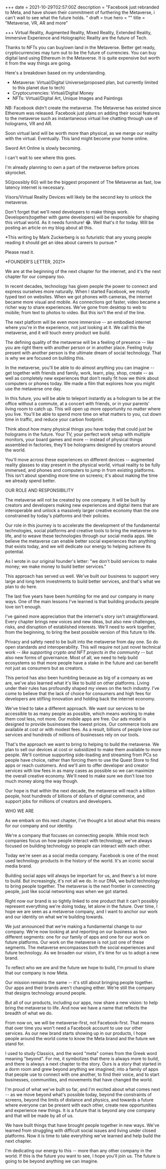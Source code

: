 +++
date = 2021-10-29T02:57:00Z
description = "Facebook just rebranded to Meta, and have shown their commitment of furthering the Metaverse, i can't wait to see what the future holds. "
draft = true
hero = ""
title = "Metaverse, VR, AR and more"

+++
Virtual Reality, Augmented Reality, Mixed Reality, Extended Reality, Immersive Experience and Holographic Reality are the future of Tech.

Thanks to NFTs you can buy/own land in the Metaverse. Better get ready, cryptocurrencies may turn out to be the future of currencies. You can buy digital land using Ethereum in the Metaverse. It is quite expensive but worth it from the way things are going.

Here's a breakdown based on my understanding.

* Metaverse: Virtual/Digital Universe(proposed plan, but currently limited to this planet due to tech) 
* Cryptocurrencies: Virtual/Digital Money
* NFTs: Virtual/Digital Art, Unique Images and Paintings

NB: Facebook didn't create the metaverse. The Metaverse has existed since Ethereum was released. Facebook just plans on adding their social features to the metaverse such as instantaneous virtual live chatting through use of holograms, VR and AR.

Soon virtual land will be worth more than physical, as we merge our reality with the virtual. Eventually. This land might become your home online.

Sword Art Online is slowly becoming.

I can't wait to see where this goes.

I'm already planning to own a part of the metaverse before prices skyrocket.

5G(possibly 6G) will be the biggest proponent of The Metaverse as fast, low latency internet is necessary.

Visors/Virtual Reality Devices will likely be the second key to unlock the metaverse.

Don't forget that we'll need developers to make things work. Developers(together with game developers) will be responsible for shaping this virtual world. As it needs furniture! 😂. Well that's it for today. Will be posting an article on my blog about all this.

\*This writing by Mark Zuckerberg is so futuristic that any young people reading it should get an idea about careers to pursue.* 

Please read it.

\*FOUNDER'S LETTER, 2021*

We are at the beginning of the next chapter for the internet, and it's the next chapter for our company too.

In recent decades, technology has given people the power to connect and express ourselves more naturally. When I started Facebook, we mostly typed text on websites. When we got phones with cameras, the internet became more visual and mobile. As connections got faster, video became a richer way to share experiences. We've gone from desktop to web to mobile; from text to photos to video. But this isn't the end of the line.

The next platform will be even more immersive -- an embodied internet where you're in the experience, not just looking at it. We call this the metaverse, and it will touch every product we build.

The defining quality of the metaverse will be a feeling of presence -- like you are right there with another person or in another place. Feeling truly present with another person is the ultimate dream of social technology. That is why we are focused on building this.

In the metaverse, you'll be able to do almost anything you can imagine -- get together with friends and family, work, learn, play, shop, create -- as well as completely new experiences that don't really fit how we think about computers or phones today. We made a film that explores how you might use the metaverse one day.

In this future, you will be able to teleport instantly as a hologram to be at the office without a commute, at a concert with friends, or in your parents' living room to catch up. This will open up more opportunity no matter where you live. You'll be able to spend more time on what matters to you, cut down time in traffic, and reduce your carbon footprint.

Think about how many physical things you have today that could just be holograms in the future. Your TV, your perfect work setup with multiple monitors, your board games and more -- instead of physical things assembled in factories, they'll be holograms designed by creators around the world.

You'll move across these experiences on different devices -- augmented reality glasses to stay present in the physical world, virtual reality to be fully immersed, and phones and computers to jump in from existing platforms. This isn't about spending more time on screens; it's about making the time we already spend better.

OUR ROLE AND RESPONSIBILITY

The metaverse will not be created by one company. It will be built by creators and developers making new experiences and digital items that are interoperable and unlock a massively larger creative economy than the one constrained by today's platforms and their policies.

Our role in this journey is to accelerate the development of the fundamental technologies, social platforms and creative tools to bring the metaverse to life, and to weave these technologies through our social media apps. We believe the metaverse can enable better social experiences than anything that exists today, and we will dedicate our energy to helping achieve its potential.

As I wrote in our original founder's letter: "we don't build services to make money; we make money to build better services."

This approach has served us well. We've built our business to support very large and long term investments to build better services, and that's what we plan to do here.

The last five years have been humbling for me and our company in many ways. One of the main lessons I've learned is that building products people love isn't enough.

I've gained more appreciation that the internet's story isn't straightforward. Every chapter brings new voices and new ideas, but also new challenges, risks, and disruption of established interests. We'll need to work together, from the beginning, to bring the best possible version of this future to life.

Privacy and safety need to be built into the metaverse from day one. So do open standards and interoperability. This will require not just novel technical work -- *like supporting crypto and NFT projects in the community* -- but also new forms of governance. Most of all, we need to help build ecosystems so that more people have a stake in the future and can benefit not just as consumers but as creators.

This period has also been humbling because as big of a company as we are, we've also learned what it's like to build on other platforms. Living under their rules has profoundly shaped my views on the tech industry. I've come to believe that the lack of choice for consumers and high fees for developers are stifling innovation and holding back the internet economy.

We've tried to take a different approach. We want our services to be accessible to as many people as possible, which means working to make them cost less, not more. Our mobile apps are free. Our ads model is designed to provide businesses the lowest prices. Our commerce tools are available at cost or with modest fees. As a result, billions of people love our services and hundreds of millions of businesses rely on our tools.

That's the approach we want to bring to helping to build the metaverse. We plan to sell our devices at cost or subsidized to make them available to more people. We'll continue supporting side-loading and streaming from PCs so people have choice, rather than forcing them to use the Quest Store to find apps or reach customers. And we'll aim to offer developer and creator services with low fees in as many cases as possible so we can maximize the overall creative economy. We'll need to make sure we don't lose too much money along the way though.

Our hope is that within the next decade, the metaverse will reach a billion people, host hundreds of billions of dollars of digital commerce, and support jobs for millions of creators and developers.

WHO WE ARE

As we embark on this next chapter, I've thought a lot about what this means for our company and our identity.

We're a company that focuses on connecting people. While most tech companies focus on how people interact with technology, we've always focused on building technology so people can interact with each other.

Today we're seen as a social media company. Facebook is one of the most used technology products in the history of the world. It's an iconic social media brand.

Building social apps will always be important for us, and there's a lot more to build. But increasingly, it's not all we do. In our DNA, we build technology to bring people together. The metaverse is the next frontier in connecting people, just like social networking was when we got started.

Right now our brand is so tightly linked to one product that it can't possibly represent everything we're doing today, let alone in the future. Over time, I hope we are seen as a metaverse company, and I want to anchor our work and our identity on what we're building towards.

We just announced that we're making a fundamental change to our company. We're now looking at and reporting on our business as two different segments: one for our family of apps and one for our work on future platforms. Our work on the metaverse is not just one of these segments. The metaverse encompasses both the social experiences and future technology. As we broaden our vision, it's time for us to adopt a new brand.

To reflect who we are and the future we hope to build, I'm proud to share that our company is now Meta.

Our mission remains the same -- it's still about bringing people together. Our apps and their brands aren't changing either. We're still the company that designs technology around people.

But all of our products, including our apps, now share a new vision: to help bring the metaverse to life. And now we have a name that reflects the breadth of what we do.

From now on, we will be metaverse-first, not Facebook-first. That means that over time you won't need a Facebook account to use our other services. As our new brand starts showing up in our products, I hope people around the world come to know the Meta brand and the future we stand for.

I used to study Classics, and the word "meta" comes from the Greek word meaning "beyond". For me, it symbolizes that there is always more to build, and there is always a next chapter to the story. Ours is a story that started in a dorm room and grew beyond anything we imagined; into a family of apps that people use to connect with one another, to find their voice, and to start businesses, communities, and movements that have changed the world.

I'm proud of what we've built so far, and I'm excited about what comes next -- as we move beyond what's possible today, beyond the constraints of screens, beyond the limits of distance and physics, and towards a future where everyone can be present with each other, create new opportunities and experience new things. It is a future that is beyond any one company and that will be made by all of us.

We have built things that have brought people together in new ways. We've learned from struggling with difficult social issues and living under closed platforms. Now it is time to take everything we've learned and help build the next chapter.

I'm dedicating our energy to this -- more than any other company in the world. If this is the future you want to see, I hope you'll join us. The future is going to be beyond anything we can imagine.